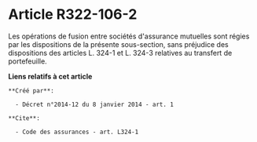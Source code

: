 # Article R322-106-2

Les opérations de fusion entre sociétés d'assurance mutuelles sont régies par les dispositions de la présente sous-section,
sans préjudice des dispositions des articles L. 324-1 et L. 324-3 relatives au transfert de portefeuille.

**Liens relatifs à cet article**

	**Créé par**:

	  - Décret n°2014-12 du 8 janvier 2014 - art. 1

	**Cite**:

	  - Code des assurances - art. L324-1

